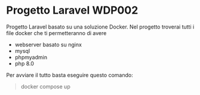 # Progetto Laravel WDP002

Progetto Laravel basato su una soluzione Docker.
Nel progetto troverai tutti i file docker che ti permetteranno di avere

- webserver basato su nginx
- mysql
- phpmyadmin
- php 8.0

Per avviare il tutto basta eseguire questo comando:

> docker compose up
